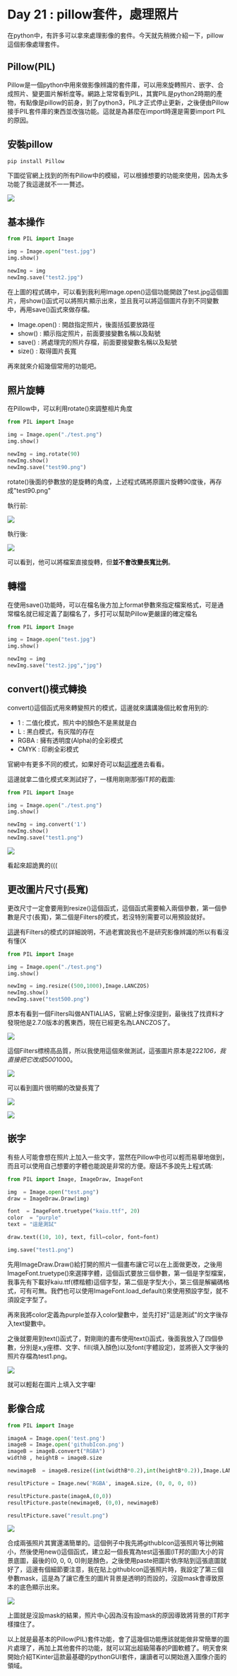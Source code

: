 # Day 21 : pillow套件，處理照片

在python中，有許多可以拿來處理影像的套件。今天就先稍微介紹一下，pillow這個影像處理套件。

## Pillow(PIL)

Pillow是一個python中用來做影像辨識的套件庫，可以用來旋轉照片、嵌字、合成照片、變更圖片解析度等。網路上常常看到PIL，其實PIL是python2時期的產物，有點像是pillow的前身，到了python3，PIL才正式停止更新，之後便由Pillow接手PIL套件庫的東西並改強功能。這就是為甚麼在import時還是需要import PIL的原因。

## 安裝pillow

```bash
pip install Pillow
```

下圖從官網上找到的所有Pillow中的模組，可以根據想要的功能來使用，因為太多功能了我這邊就不一一贅述。

![](./image/Day21_01.png)

## 基本操作

```python
from PIL import Image

img = Image.open("test.jpg")
img.show()

newImg = img
newImg.save("test2.jpg")
```

在上圖的程式碼中，可以看到我利用Image.open()這個功能開啟了test.jpg這個圖片，用show()函式可以將照片顯示出來，並且我可以將這個圖片存到不同變數中，再用save()函式來做存檔。

- Image.open() : 開啟指定照片，後面括弧要放路徑
- show() : 顯示指定照片，前面要接變數名稱以及點號
- save() : 將處理完的照片存檔，前面要接變數名稱以及點號
- size() : 取得圖片長寬

再來就來介紹幾個常用的功能吧。

## 照片旋轉

在Pillow中，可以利用rotate()來調整相片角度

```python
from PIL import Image

img = Image.open("./test.png")
img.show()

newImg = img.rotate(90) 
newImg.show()
newImg.save("test90.png")
```

rotate()後面的參數放的是旋轉的角度，上述程式碼將原圖片旋轉90度後，再存成"test90.png"

執行前:

![](./image/Day21_02.png)

執行後:

![](./image/Day21_03.png)

可以看到，他可以將檔案直接旋轉，但**並不會改變長寬比例**。

## 轉檔

在使用save()功能時，可以在檔名後方加上format參數來指定檔案格式，可是通常檔名就已經定義了副檔名了，多打可以幫助Pillow更嚴謹的確定檔名

```python
from PIL import Image

img = Image.open("test.jpg")
img.show()

newImg = img
newImg.save("test2.jpg","jpg")
```

## convert()模式轉換

convert()這個函式用來轉變照片的模式，這邊就來講講幾個比較會用到的:

- 1 : 二值化模式，照片中的顏色不是黑就是白
- L : 黑白模式，有灰階的存在
- RGBA : 擁有透明度(Alpha)的全彩模式
- CMYK : 印刷全彩模式

官網中有更多不同的模式，如果好奇可以點[這裡](https://pillow.readthedocs.io/en/stable/handbook/concepts.html)進去看看。

這邊就拿二值化模式來測試好了，一樣用剛剛那張IT邦的截圖:

```python
from PIL import Image

img = Image.open("./test.png")
img.show()

newImg = img.convert('1')  
newImg.show()
newImg.save("test1.png")
```

![](./image/Day21_04.png)

看起來超詭異的(((

## 更改圖片尺寸(長寬)

更改尺寸一定會要用到resize()這個函式，這個函式需要輸入兩個參數，第一個參數是尺寸(長寬)，第二個是Filters的模式，若沒特別需要可以用預設就好。

[這邊](https://pillow.readthedocs.io/en/stable/handbook/concepts.html)有Filters的模式的詳細說明，不過老實說我也不是研究影像辨識的所以有看沒有懂(X

```python
from PIL import Image

img = Image.open("./test.png")
img.show()

newImg = img.resize((500,1000),Image.LANCZOS) 
newImg.show()
newImg.save("test500.png")
```

原本有看到一個Filters叫做ANTIALIAS，官網上好像沒提到，最後找了找資料才發現他是2.7.0版本的舊東西，現在已經更名為LANCZOS了。

![](./image/Day21_05.png)

這個Filters標榜高品質，所以我使用這個來做測試，這張圖片原本是222*106，我直接把它改成500*1000。

![](./image/Day21_06.png)

可以看到圖片很明顯的改變長寬了

![](./image/Day21_07.png)

![](./image/Day21_08.png)

## 嵌字

有些人可能會想在照片上加入一些文字，當然在Pillow中也可以輕而易舉地做到，而且可以使用自己想要的字體也能說是非常的方便。廢話不多說先上程式碼:

```python
from PIL import Image, ImageDraw, ImageFont

img  = Image.open("test.png")
draw = ImageDraw.Draw(img)

font  = ImageFont.truetype("kaiu.ttf", 20)
color  = "purple"
text = "這是測試"

draw.text((10, 10), text, fill=color, font=font)

img.save("test1.png")
```

先用ImageDraw.Draw()給打開的照片一個畫布讓它可以在上面做更改，之後用ImageFont.truetype()來選擇字體，這個函式要放三個參數，第一個是字型檔案，我事先有下載好kaiu.ttf(標楷體)這個字型，第二個是字型大小，第三個是解編碼格式，可有可無。我們也可以使用ImageFont.load_default()來使用預設字型，就不須設定字型了。

再來我將color定義為purple並存入color變數中，並先打好"這是測試"的文字後存入text變數中。

之後就要用到text()函式了，對剛剛的畫布使用text()函式，後面我放入了四個參數，分別是x,y座標、文字、fill(填入顏色)以及font(字體設定)，並將嵌入文字後的照片存檔為test1.png。

![](./image/Day21_09.png)

就可以輕鬆在圖片上填入文字囉!

## 影像合成

```python
from PIL import Image

imageA = Image.open('test.png')
imageB = Image.open('githubIcon.png')
imageB = imageB.convert("RGBA")
widthB , heightB = imageB.size

newimageB  = imageB.resize((int(widthB*0.2),int(heightB*0.2)),Image.LANCZOS)

resultPicture = Image.new('RGBA', imageA.size, (0, 0, 0, 0))

resultPicture.paste(imageA,(0,0))
resultPicture.paste(newimageB, (0,0), newimageB)

resultPicture.save("result.png")
```

![](./image/Day21_10.png)

合成兩張照片其實還滿簡單的。這個例子中我先將githubIcon這張照片等比例縮小，然後使用new()這個函式，建立起一個長寬為test這張圖(IT邦的圖)大小的背景底圖，最後的(0, 0, 0, 0)則是顏色，之後使用paste把圖片依序貼到這張底圖就好了，這邊有個細節要注意，我在貼上githubIcon這張照片時，我設定了第三個參數mask，這是為了讓它產生的圖片背景是透明的而設的，沒設mask會導致原本的底色顯示出來。

![](./image/Day21_11.png)

上圖就是沒設mask的結果，照片中心因為沒有設mask的原因導致將背景的IT邦字樣擋住了。

以上就是最基本的Pillow(PIL)套件功能，會了這幾個功能應該就能做非常簡單的圖片處理了，再加上其他套件的功能，就可以寫出超級陽春的P圖軟體了。明天會來開始介紹TKinter這款最基礎的pythonGUI套件，讓讀者可以開始進入圖像介面的領域。